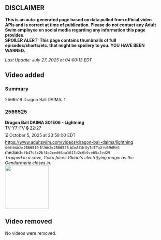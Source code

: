 ## DISCLAIMER
**This is an auto-generated page based on data pulled from official video APIs and is correct at time of publication. Please do not contact any Adult Swim employee on social media regarding any information this page provides.**  
**SPOILER ALERT: This page contains thumbnails of full episodes/shorts/etc. that might be spoilery to you. YOU HAVE BEEN WARNED.**  

_Last Update: July 27, 2025 at 04:00:13 EDT_
## Video added
### Summary
2566519 Dragon Ball DAIMA: 1  
### 2566525
**Dragon Ball DAIMA S01E06 - Lightning**  
TV-Y7-FV 🔒 22:27  
⌛ October 5, 2025 at 23:59:00 EDT  
https://www.adultswim.com/videos/dragon-ball-daima/lightning  
seriesid=`2566519` titleid=`2566525` id=`AZdrSyTdITxXrw59dMkG` mediaid=`fb47c3c2bf4e2ced66aa1047d2c6b9ce65a2ed29`  
_Trapped in a cave, Goku faces Glorio's electrifying magic as the Gendarmerie closes in._  
<a href="https://media.cdn.adultswim.com/uploads/20250613/thumbnails/2_25613175604-DBDaima_S1_06.png"><img src="https://media.cdn.adultswim.com/uploads/20250613/thumbnails/2_25613175604-DBDaima_S1_06.png" height="144px" /></a>
## Video removed
No videos were removed.  
